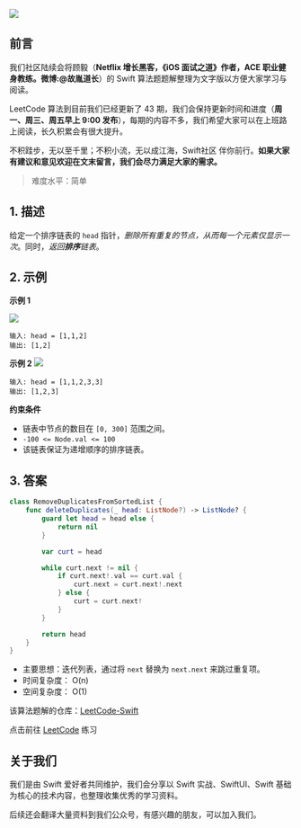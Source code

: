 ![](https://upload-images.jianshu.io/upload_images/2829694-8d80389416deefc4.png?imageMogr2/auto-orient/strip%7CimageView2/2/w/1240)

## 前言

我们社区陆续会将顾毅（**Netflix 增长黑客，《iOS 面试之道》作者，ACE 职业健身教练。微博:@故胤道长**）的 Swift 算法题题解整理为文字版以方便大家学习与阅读。

LeetCode 算法到目前我们已经更新了 43 期，我们会保持更新时间和进度（**周一、周三、周五早上 9:00 发布**），每期的内容不多，我们希望大家可以在上班路上阅读，长久积累会有很大提升。

不积跬步，无以至千里；不积小流，无以成江海，Swift社区 伴你前行。**如果大家有建议和意见欢迎在文末留言，我们会尽力满足大家的需求。**

> 难度水平：简单

## 1. 描述
给定一个排序链表的 `head` 指针，*删除所有重复的节点，从而每一个元素仅显示一次*。同时，*返回**排序**链表*。

## 2. 示例

**示例 1**

![](https://assets.leetcode.com/uploads/2021/01/04/list1.jpg)

```
输入: head = [1,1,2]
输出: [1,2]
```

**示例 2**
![](https://assets.leetcode.com/uploads/2021/01/04/list2.jpg)

```
输入: head = [1,1,2,3,3]
输出: [1,2,3]
```

**约束条件**

- 链表中节点的数目在 `[0, 300]` 范围之间。
- `-100 <= Node.val <= 100`
- 该链表保证为递增顺序的排序链表。


## 3. 答案

```swift
class RemoveDuplicatesFromSortedList {
    func deleteDuplicates(_ head: ListNode?) -> ListNode? {
        guard let head = head else {
            return nil
        }

        var curt = head

        while curt.next != nil {
            if curt.next!.val == curt.val {
                curt.next = curt.next!.next
            } else {
                curt = curt.next!
            }
        }

        return head
    }
}
```

* 主要思想：迭代列表，通过将 `next` 替换为 `next.next` 来跳过重复项。
* 时间复杂度： O(n)
* 空间复杂度： O(1)

该算法题解的仓库：[LeetCode-Swift](https://github.com/soapyigu/LeetCode-Swift "LeetCode-Swift")

点击前往 [LeetCode](https://leetcode.com/problems/remove-duplicates-from-sorted-list/ "LeetCode") 练习

## 关于我们

我们是由 Swift 爱好者共同维护，我们会分享以 Swift 实战、SwiftUI、Swift 基础为核心的技术内容，也整理收集优秀的学习资料。

后续还会翻译大量资料到我们公众号，有感兴趣的朋友，可以加入我们。
